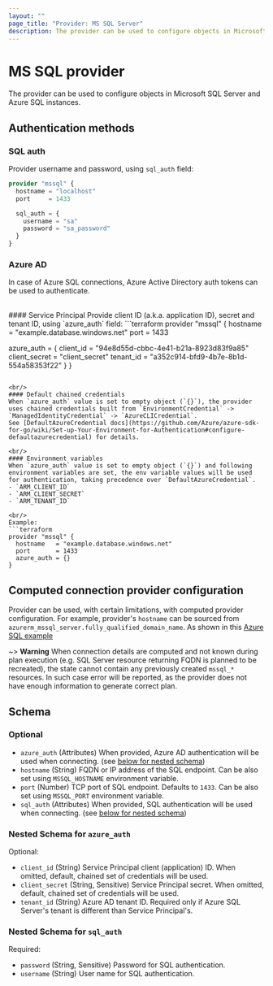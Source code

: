 ```yaml
---
layout: ""
page_title: "Provider: MS SQL Server"
description: The provider can be used to configure objects in Microsoft SQL Server and Azure SQL instances.
---
```


# MS SQL provider

The provider can be used to configure objects in Microsoft SQL Server and Azure SQL instances.

## Authentication methods

### SQL auth
Provider username and password, using `sql_auth` field:
```terraform
provider "mssql" {
  hostname = "localhost"
  port     = 1433

  sql_auth = {
    username = "sa"
    password = "sa_password"
  }
}
```

### Azure AD
In case of Azure SQL connections, Azure Active Directory auth tokens can be used to authenticate.

<br/>
#### Service Principal
Provide client ID (a.k.a. application ID), secret and tenant ID, using `azure_auth` field:
```terraform
provider "mssql" {
  hostname = "example.database.windows.net"
  port     = 1433

  azure_auth = {
    client_id     = "94e8d55d-cbbc-4e41-b21a-8923d83f9a85"
    client_secret = "client_secret"
    tenant_id     = "a352c914-bfd9-4b7e-8b1d-554a58353f22"
  }
}
```

<br/>
#### Default chained credentials
When `azure_auth` value is set to empty object (`{}`), the provider uses chained credentials built from `EnvironmentCredential` -> `ManagedIdentityCredential` -> `AzureCLICredential`.
See [DefaultAzureCredential docs](https://github.com/Azure/azure-sdk-for-go/wiki/Set-up-Your-Environment-for-Authentication#configure-defaultazurecredential) for details.

<br/>
#### Environment variables
When `azure_auth` value is set to empty object (`{}`) and following environment variables are set, the env variable values will be used for authentication, taking precedence over `DefaultAzureCredential`.
- `ARM_CLIENT_ID`
- `ARM_CLIENT_SECRET`
- `ARM_TENANT_ID`

<br/>
Example:
```terraform
provider "mssql" {
  hostname   = "example.database.windows.net"
  port       = 1433
  azure_auth = {}
}
```

## Computed connection provider configuration
Provider can be used, with certain limitations, with computed provider configuration. For example, provider's `hostname` can be sourced from `azurerm_mssql_server.fully_qualified_domain_name`. As shown in this [Azure SQL example](https://github.com/PGSSoft/terraform-provider-mssql/tree/main/examples/provider/azure_sql.tf)

~> **Warning** When connection details are computed and not known during plan execution (e.g. SQL Server resource returning FQDN is planned to be recreated), the state cannot contain any previously created `mssql_*` resources. In such case error will be reported, as the provider does not have enough information to generate correct plan.

<!-- schema generated by tfplugindocs -->
## Schema

### Optional

- `azure_auth` (Attributes) When provided, Azure AD authentication will be used when connecting. (see [below for nested schema](#nestedatt--azure_auth))
- `hostname` (String) FQDN or IP address of the SQL endpoint. Can be also set using `MSSQL_HOSTNAME` environment variable.
- `port` (Number) TCP port of SQL endpoint. Defaults to `1433`. Can be also set using `MSSQL_PORT` environment variable.
- `sql_auth` (Attributes) When provided, SQL authentication will be used when connecting. (see [below for nested schema](#nestedatt--sql_auth))

<a id="nestedatt--azure_auth"></a>
### Nested Schema for `azure_auth`

Optional:

- `client_id` (String) Service Principal client (application) ID. When omitted, default, chained set of credentials will be used.
- `client_secret` (String, Sensitive) Service Principal secret. When omitted, default, chained set of credentials will be used.
- `tenant_id` (String) Azure AD tenant ID. Required only if Azure SQL Server's tenant is different than Service Principal's.


<a id="nestedatt--sql_auth"></a>
### Nested Schema for `sql_auth`

Required:

- `password` (String, Sensitive) Password for SQL authentication.
- `username` (String) User name for SQL authentication.